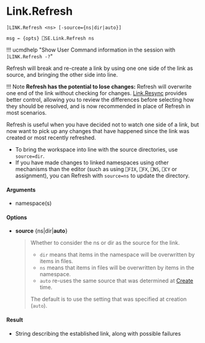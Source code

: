 # Link.Refresh 

    ]LINK.Refresh <ns> [-source={ns|dir|auto}]
    
    msg ← {opts} ⎕SE.Link.Refresh ns

!!! ucmdhelp "Show User Command information in the session with `]LINK.Refresh -?`"

Refresh will break and re-create a link by using one one side of the link as source, and bringing the other side into line.

!!! Note
	**Refresh has the potential to lose changes:** Refresh will overwrite one end of the link without checking for changes. [Link.Resync](Link.Resync.md) provides better control, allowing you to review the differences before selecting how they should be resolved, and is now recommended in place of Refresh in most scenarios.

Refresh is useful when you have decided not to watch one side of a link, but now want to pick up any changes that have happened since the link was created or most recently refreshed.

* To bring the workspace into line with the source directories, use `source=dir`.
* If you have made changes to linked namespaces using other mechanisms than the editor (such as using `⎕FIX`, `⎕FX`, `⎕NS`, `⎕CY` or assignment), you can Refresh with `source=ns` to update the directory.


#### Arguments

- namespace(s)

#### Options

- **source**	{ns|dir|**auto**}  
  > Whether to consider the ns or dir as the source for the link.
  > - `dir` means that items in the namespace will be overwritten by items in files.
  > - `ns` means that items in files will be overwritten by items in the namespace.
  > - `auto` re-uses the same source that was determined at [Create](Link.Create.md) time.
  >
  > The default is to use the setting that was specified at creation (`auto`).

#### Result

- String describing the established link, along with possible failures